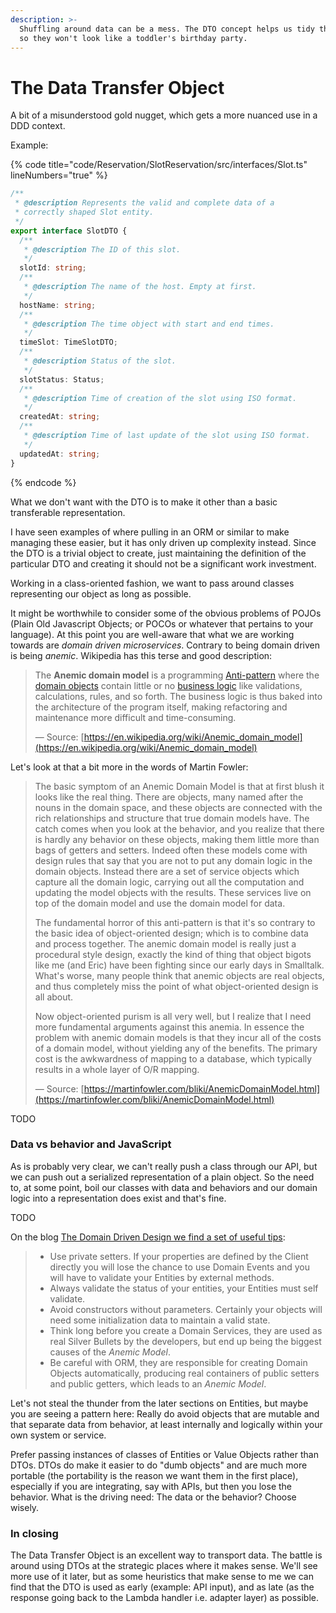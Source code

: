 ```yaml
---
description: >-
  Shuffling around data can be a mess. The DTO concept helps us tidy things up
  so they won't look like a toddler's birthday party.
---
```


# The Data Transfer Object

A bit of a misunderstood gold nugget, which gets a more nuanced use in a DDD context.

Example:

{% code title="code/Reservation/SlotReservation/src/interfaces/Slot.ts" lineNumbers="true" %}

```typescript
/**
 * @description Represents the valid and complete data of a
 * correctly shaped Slot entity.
 */
export interface SlotDTO {
  /**
   * @description The ID of this slot.
   */
  slotId: string;
  /**
   * @description The name of the host. Empty at first.
   */
  hostName: string;
  /**
   * @description The time object with start and end times.
   */
  timeSlot: TimeSlotDTO;
  /**
   * @description Status of the slot.
   */
  slotStatus: Status;
  /**
   * @description Time of creation of the slot using ISO format.
   */
  createdAt: string;
  /**
   * @description Time of last update of the slot using ISO format.
   */
  updatedAt: string;
}
```

{% endcode %}

What we don't want with the DTO is to make it other than a basic transferable representation.

I have seen examples of where pulling in an ORM or similar to make managing these easier, but it has only driven up complexity instead. Since the DTO is a trivial object to create, just maintaining the definition of the particular DTO and creating it should not be a significant work investment.

Working in a class-oriented fashion, we want to pass around classes representing our object as long as possible.

It might be worthwhile to consider some of the obvious problems of POJOs (Plain Old Javascript Objects; or POCOs or whatever that pertains to your language). At this point you are well-aware that what we are working towards are _domain driven microservices_. Contrary to being domain driven is being _anemic_. Wikipedia has this terse and good description:

> The **Anemic domain model** is a programming [Anti-pattern](https://en.wikipedia.org/wiki/Anti-pattern) where the [domain objects](https://en.wikipedia.org/wiki/Domain_objects) contain little or no [business logic](https://en.wikipedia.org/wiki/Business_logic) like validations, calculations, rules, and so forth. The business logic is thus baked into the architecture of the program itself, making refactoring and maintenance more difficult and time-consuming.
>
> — Source: [https://en.wikipedia.org/wiki/Anemic_domain_model](https://en.wikipedia.org/wiki/Anemic_domain_model)

Let's look at that a bit more in the words of Martin Fowler:

> The basic symptom of an Anemic Domain Model is that at first blush it looks like the real thing. There are objects, many named after the nouns in the domain space, and these objects are connected with the rich relationships and structure that true domain models have. The catch comes when you look at the behavior, and you realize that there is hardly any behavior on these objects, making them little more than bags of getters and setters. Indeed often these models come with design rules that say that you are not to put any domain logic in the domain objects. Instead there are a set of service objects which capture all the domain logic, carrying out all the computation and updating the model objects with the results. These services live on top of the domain model and use the domain model for data.
>
> The fundamental horror of this anti-pattern is that it's so contrary to the basic idea of object-oriented design; which is to combine data and process together. The anemic domain model is really just a procedural style design, exactly the kind of thing that object bigots like me (and Eric) have been fighting since our early days in Smalltalk. What's worse, many people think that anemic objects are real objects, and thus completely miss the point of what object-oriented design is all about.
>
> Now object-oriented purism is all very well, but I realize that I need more fundamental arguments against this anemia. In essence the problem with anemic domain models is that they incur all of the costs of a domain model, without yielding any of the benefits. The primary cost is the awkwardness of mapping to a database, which typically results in a whole layer of O/R mapping.
>
> — Source: [https://martinfowler.com/bliki/AnemicDomainModel.html](https://martinfowler.com/bliki/AnemicDomainModel.html)

TODO

### Data vs behavior and JavaScript

As is probably very clear, we can't really push a class through our API, but we can push out a serialized representation of a plain object. So the need to, at some point, boil our classes with data and behaviors and our domain logic into a representation does exist and that's fine.

TODO

On the blog [The Domain Driven Design we find a set of useful tips](https://thedomaindrivendesign.io/anemic-model/):

> - Use private setters. If your properties are defined by the Client directly you will lose the chance to use Domain Events and you will have to validate your Entities by external methods.
> - Always validate the status of your entities, your Entities must self validate.
> - Avoid constructors without parameters. Certainly your objects will need some initialization data to maintain a valid state.
> - Think long before you create a Domain Services, they are used as real Silver Bullets by the developers, but end up being the biggest causes of the _Anemic Model_.
> - Be careful with ORM, they are responsible for creating Domain Objects automatically, producing real containers of public setters and public getters, which leads to an _Anemic Model_.

Let's not steal the thunder from the later sections on Entities, but maybe you are seeing a pattern here: Really do avoid objects that are mutable and that separate data from behavior, at least internally and logically within your own system or service.

Prefer passing instances of classes of Entities or Value Objects rather than DTOs. DTOs do make it easier to do "dumb objects" and are much more portable (the portability is the reason we want them in the first place), especially if you are integrating, say with APIs, but then you lose the behavior. What is the driving need: The data or the behavior? Choose wisely.

### In closing

The Data Transfer Object is an excellent way to transport data. The battle is around using DTOs at the strategic places where it makes sense. We'll see more use of it later, but as some heuristics that make sense to me we can find that the DTO is used as early (example: API input), and as late (as the response going back to the Lambda handler i.e. adapter layer) as possible.
